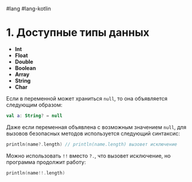 #lang #lang-kotlin

# 1. Доступные типы данных

- **Int**
- **Float**
- **Double**
- **Boolean**
- **Array**
- **String**
- **Char**

Если в переменной может храниться `null`, то она объявляется следующим образом: 

```kotlin
val a: String? = null
```

Даже если переменная объявлена с возможным значением `null`, для вызовов безопасных методов используется следующий синтаксис:

```kotlin
println(name?.length) // println(name.length) вызовет исключение
```

Можно использовать `!!` вместо `?.`, что вызовет исключение, но программа продолжит работу:

```kotlin
println(name!!.length)
```

